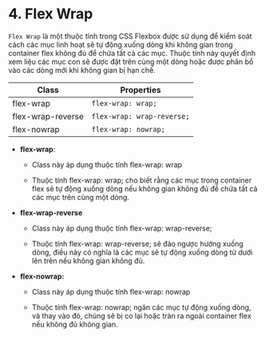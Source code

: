# 4. Flex Wrap

`Flex Wrap` là một thuộc tính trong CSS Flexbox được sử dụng để kiểm soát cách các mục linh hoạt sẽ tự động xuống dòng khi không gian trong container flex không đủ để chứa tất cả các mục. Thuộc tính này quyết định xem liệu các mục con sẽ được đặt trên cùng một dòng hoặc được phân bổ vào các dòng mới khi không gian bị hạn chế.

| Class            | Properties                     |
|------------------|--------------------------------|
| flex-wrap        | `flex-wrap: wrap;`             |
| flex-wrap-reverse| `flex-wrap: wrap-reverse;`     |
| flex-nowrap      | `flex-wrap: nowrap;`           |


-   **flex-wrap**:

    -   Class này áp dụng thuộc tính flex-wrap: wrap

    -   Thuộc tính flex-wrap: wrap; cho biết rằng các mục trong container flex sẽ tự động xuống dòng nếu không gian không đủ để chứa tất cả các mục trên cùng một dòng.

-   **flex-wrap-reverse**

    -   Class này áp dụng thuộc tính flex-wrap: wrap-reverse;

    -   Thuộc tính flex-wrap: wrap-reverse; sẽ đảo ngược hướng xuống dòng, điều này có nghĩa là các mục sẽ tự động xuống dòng từ dưới lên trên nếu không gian không đủ.

-   **flex-nowrap:**

    -   Class này áp dụng thuộc tính flex-wrap: nowrap

    -   Thuộc tính flex-wrap: nowrap; ngăn các mục tự động xuống dòng, và thay vào đó, chúng sẽ bị co lại hoặc tràn ra ngoài container flex nếu không đủ không gian.